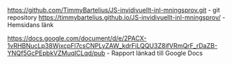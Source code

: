 https://github.com/TimmyBartelius/JS-invidivuellt-inl-mningsprov.git - git repository
https://timmybartelius.github.io/JS-invidivuellt-inl-mningsprov/ - Hemsidans länk

https://docs.google.com/document/d/e/2PACX-1vRHBNucLp38WjxcpFl7csCNPLyZAW_kdrFiLQQU3Z8ifVRmQrF_rDaZB-YNQf5GcPEpbkVZMuqICLqd/pub - Rapport länkad till Google Docs
